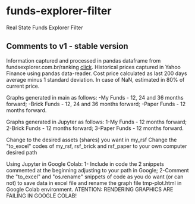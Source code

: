 # funds-explorer-filter

 Real State Funds Explorer Filter

## Comments to v1 - stable version

Information captured and processed in pandas dataframe from fundsexplorer.com.br/ranking [click](https://www.fundsexplorer.com.br/ranking).
Historical prices captured in Yahoo Finance using pandas data-reader.
Cost price calculated as last 200 days average minus 1 standard deviation. In case of NaN, estimated in 80% of current price.

Graphs generated in main as follows:
-My Funds - 12, 24 and 36 months forward;
-Brick Funds - 12, 24 and 36 months forward;
-Paper Funds - 12 months forward.

Graphs generated in Jupyter as follows:
1-My Funds - 12 months forward;
2-Brick Funds - 12 months forward;
3-Paper Funds - 12 months forward.

Change to the desired assets (shares) you want in my_rsf
Change the "to_excel" codes of my_rsf, rsf_brick and rsf_paper to your own computer desired path

Using Jupyter in Google Colab:
1- Include in code the 2 snippets commented at the beginning adjusting to your path in Google;
2-Comment the "to_excel" and "os.rename" snippets of code as you do want (or can not) to save data in excel file and rename the graph file tmp-plot.html in Google Colab environment.
ATENTION: RENDERING GRAPHICS ARE FAILING IN GOOGLE COLAB!
